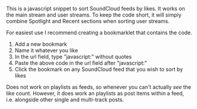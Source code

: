 This is a javascript snippet to sort SoundCloud feeds by likes.
It works on the main stream and user streams. To keep the code short, it will simply combine Spotlight and Recent sections when sorting user streams.

For easiest use I recommend creating a bookmarklet that contains the code.
1. Add a new bookmark
2. Name it whatever you like
3. In the url field, type "javascript:" without quotes
4. Paste the above code in the url field after "javascript:"
5. Click the bookmark on any SoundCloud feed that you wish to sort by likes

Does not work on playlists as feeds, so whenever you can't actually <i>see</i> the like count. However, it does work an playlists as post items within a feed, i.e. alongside other single and multi-track posts.
